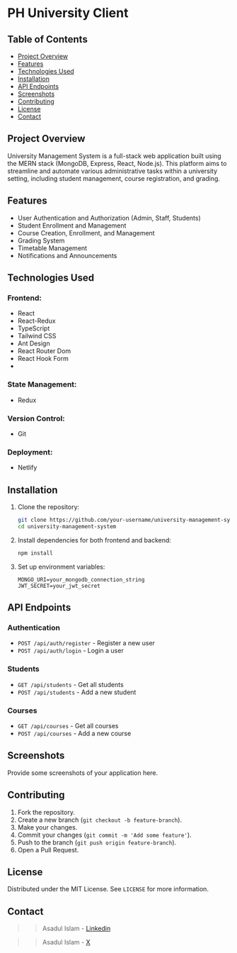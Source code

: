 # PH University Client

## Table of Contents

- [Project Overview](#project-overview)
- [Features](#features)
- [Technologies Used](#technologies-used)
- [Installation](#installation)
- [API Endpoints](#api-endpoints)
- [Screenshots](#screenshots)
- [Contributing](#contributing)
- [License](#license)
- [Contact](#contact)

## Project Overview

University Management System is a full-stack web application built using the MERN stack (MongoDB, Express, React, Node.js). This platform aims to streamline and automate various administrative tasks within a university setting, including student management, course registration, and grading.

## Features

- User Authentication and Authorization (Admin, Staff, Students)
- Student Enrollment and Management
- Course Creation, Enrollment, and Management
- Grading System
- Timetable Management
- Notifications and Announcements

## Technologies Used

### Frontend:

- React
- React-Redux
- TypeScript
- Tailwind CSS
- Ant Design
- React Router Dom
- React Hook Form
-

### State Management:

- Redux

### Version Control:

- Git

### Deployment:

- Netlify

## Installation

1. Clone the repository:
   ```bash
   git clone https://github.com/your-username/university-management-system.git
   cd university-management-system
   ```
2. Install dependencies for both frontend and backend:
   ```bash
   npm install
   ```
3. Set up environment variables:
   ```env
   MONGO_URI=your_mongodb_connection_string
   JWT_SECRET=your_jwt_secret
   ```

## API Endpoints

### Authentication

- `POST /api/auth/register` - Register a new user
- `POST /api/auth/login` - Login a user

### Students

- `GET /api/students` - Get all students
- `POST /api/students` - Add a new student

### Courses

- `GET /api/courses` - Get all courses
- `POST /api/courses` - Add a new course

## Screenshots

Provide some screenshots of your application here.

## Contributing

1. Fork the repository.
2. Create a new branch (`git checkout -b feature-branch`).
3. Make your changes.
4. Commit your changes (`git commit -m 'Add some feature'`).
5. Push to the branch (`git push origin feature-branch`).
6. Open a Pull Request.

## License

Distributed under the MIT License. See `LICENSE` for more information.

## Contact

>> Asadul Islam - [Linkedin](https://www.linkedin.com/in/asad406/)

>> Asadul Islam - [X](https://x.com/asad406_)
